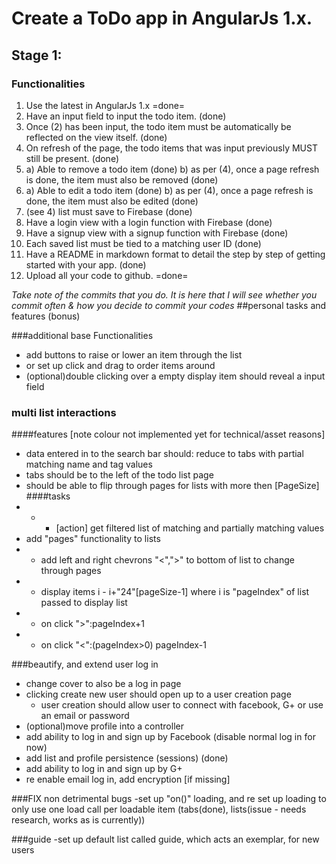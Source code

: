 # Create a ToDo app in AngularJs 1.x.

## Stage 1:

### Functionalities

1. Use the latest in AngularJs 1.x =done=
2. Have an input field to input the todo item. (done)
3. Once (2) has been input, the todo item must be automatically be reflected on the view itself. (done)
4. On refresh of the page, the todo items that was input previously MUST still be present. (done)
5. a) Able to remove a todo item (done)
   b) as per (4), once a page refresh is done, the item must also be removed (done)
6. a) Able to edit a todo item (done)
   b) as per (4), once a page refresh is done, the item must also be edited (done)
7. (see 4) list must save to Firebase (done)
8. Have a login view with a login function with Firebase (done)
9. Have a signup view with a signup function with Firebase (done)
10. Each saved list must be tied to a matching user ID (done)
11. Have a README in markdown format to detail the step by step of getting started with your app. (done)
12. Upload all your code to github. =done=

*Take note of the commits that you do. It is here that I will see whether you commit often & how you decide to commit your codes*
##personal tasks and features (bonus)

###additional base Functionalities
- add buttons to raise or lower an item through the list
- or set up click and drag to order items around
- (optional)double clicking over a empty display item should reveal a input field

### multi list interactions
####features [note colour not implemented yet for technical/asset reasons]
- data entered in to the search bar should: reduce to tabs with partial matching name and tag values
- tabs should be to the left of the todo list page
- should be able to flip through pages for lists with more then [PageSize]
####tasks
- - - [action] get filtered list of matching and partially matching values
- add "pages" functionality to lists
- - add left and right chevrons "<",">" to bottom of list to change through pages
- - display items i - i+"24"[pageSize-1] where i is "pageIndex" of list passed to display list
- - on click ">":pageIndex+1
- - on click "<":(pageIndex>0) pageIndex-1

###beautify, and extend user log in
- change cover to also be a log in page
- clicking create new user should open up to a user creation page
  - user creation should allow user to connect with facebook, G+ or use an email or password
- (optional)move profile into a controller
- add ability to log in and sign up by Facebook (disable normal log in for now)
- add list and profile persistence (sessions) (done)
- add ability to log in and sign up by G+
- re enable email log in, add encryption [if missing]


###FIX non detrimental bugs
-set up "on()" loading, and re set up loading to only use one load call per loadable item (tabs(done), lists(issue - needs research, works as is currently))

###guide
-set up default list called guide, which acts an exemplar, for new users
